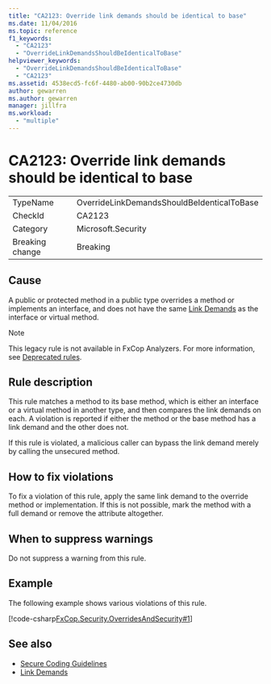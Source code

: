```yaml
---
title: "CA2123: Override link demands should be identical to base"
ms.date: 11/04/2016
ms.topic: reference
f1_keywords:
  - "CA2123"
  - "OverrideLinkDemandsShouldBeIdenticalToBase"
helpviewer_keywords:
  - "OverrideLinkDemandsShouldBeIdenticalToBase"
  - "CA2123"
ms.assetid: 4538ecd5-fc6f-4480-ab00-90b2ce4730db
author: gewarren
ms.author: gewarren
manager: jillfra
ms.workload:
  - "multiple"
---
```

# CA2123: Override link demands should be identical to base

|||
|-|-|
|TypeName|OverrideLinkDemandsShouldBeIdenticalToBase|
|CheckId|CA2123|
|Category|Microsoft.Security|
|Breaking change|Breaking|

## Cause
A public or protected method in a public type overrides a method or implements an interface, and does not have the same [Link Demands](/dotnet/framework/misc/link-demands) as the interface or virtual method.

> [!NOTE]
> This legacy rule is not available in FxCop Analyzers. For more information, see [Deprecated rules](fxcop-rule-port-status.md#deprecated-rules).

## Rule description
This rule matches a method to its base method, which is either an interface or a virtual method in another type, and then compares the link demands on each. A violation is reported if either the method or the base method has a link demand and the other does not.

If this rule is violated, a malicious caller can bypass the link demand merely by calling the unsecured method.

## How to fix violations
To fix a violation of this rule, apply the same link demand to the override method or implementation. If this is not possible, mark the method with a full demand or remove the attribute altogether.

## When to suppress warnings
Do not suppress a warning from this rule.

## Example
The following example shows various violations of this rule.

[!code-csharp[FxCop.Security.OverridesAndSecurity#1](../code-quality/codesnippet/CSharp/ca2123-override-link-demands-should-be-identical-to-base_1.cs)]

## See also

- [Secure Coding Guidelines](/dotnet/standard/security/secure-coding-guidelines)
- [Link Demands](/dotnet/framework/misc/link-demands)

